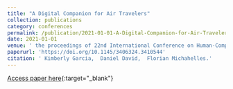 ```yaml
---
title: "A Digital Companion for Air Travelers"
collection: publications
category: conferences
permalink: /publication/2021-01-01-A-Digital-Companion-for-Air-Travelers
date: 2021-01-01
venue: ' the proceedings of 22nd International Conference on Human-Computer Interaction with Mobile Devices and Services'
paperurl: 'https://doi.org/10.1145/3406324.3410544'
citation: ' Kimberly Garcia,  Daniel David,  Florian Michahelles.'
---
```

[Access paper here](https://doi.org/10.1145/3406324.3410544){:target="_blank"}
